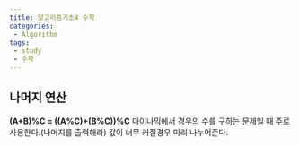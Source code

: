 ```yaml
---
title: 알고리즘기초4_수학
categories:
 - Algorithm
tags:
 - study
 - 수학
---
```



## 나머지 연산

**(A+B)%C = ((A%C)+(B%C))%C**
다이나믹에서 경우의 수를 구하는 문제일 때 주로 사용한다.(나머지를 출력해라)
값이 너무 커질경우 미리 나누어준다.
